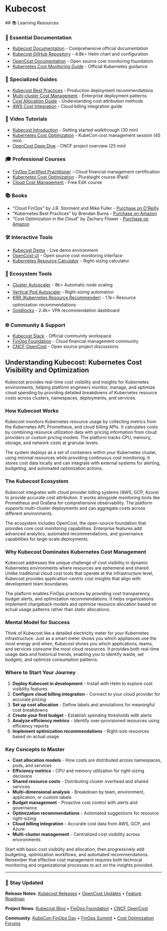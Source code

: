 # Kubecost

<GitHubButtons />
## 📚 Learning Resources

### 📖 Essential Documentation
- [Kubecost Documentation](https://docs.kubecost.com/) - Comprehensive official documentation
- [Kubecost GitHub Repository](https://github.com/kubecost/cost-analyzer-helm-chart) - 4.8k⭐ Helm chart and configuration
- [OpenCost Documentation](https://www.opencost.io/docs/) - Open source cost monitoring foundation
- [Kubernetes Cost Monitoring Guide](https://kubernetes.io/docs/concepts/cluster-administration/cost-monitoring/) - Official Kubernetes guidance

### 📝 Specialized Guides
- [Kubecost Best Practices](https://docs.kubecost.com/architecture/best-practices) - Production deployment recommendations
- [Multi-cluster Cost Management](https://docs.kubecost.com/multi-cluster) - Enterprise deployment patterns
- [Cost Allocation Guide](https://docs.kubecost.com/cost-allocation) - Understanding cost attribution methods
- [AWS Cost Integration](https://docs.kubecost.com/cloud-cost-explorer) - Cloud billing integration guide

### 🎥 Video Tutorials
- [Kubecost Introduction](https://www.youtube.com/watch?v=lCP4Ci9Kcdg) - Getting started walkthrough (30 min)
- [Kubernetes Cost Optimization](https://www.youtube.com/watch?v=34tV4jK5bWs) - KubeCon cost management session (45 min)
- [OpenCost Deep Dive](https://www.youtube.com/watch?v=lCP4Ci9Kcdg) - CNCF project overview (25 min)

### 🎓 Professional Courses
- [FinOps Certified Practitioner](https://www.finops.org/certification/) - Cloud financial management certification
- [Kubernetes Cost Optimization](https://www.pluralsight.com/courses/kubernetes-cost-optimization) - Pluralsight course (Paid)
- [Cloud Cost Management](https://www.edx.org/learn/cloud-computing/linux-foundation-introduction-to-finops) - Free EdX course

### 📚 Books
- "Cloud FinOps" by J.R. Storment and Mike Fuller - [Purchase on O'Reilly](https://www.oreilly.com/library/view/cloud-finops/9781492054610/)
- "Kubernetes Best Practices" by Brendan Burns - [Purchase on Amazon](https://www.amazon.com/dp/1492056472)
- "Cost Optimization in the Cloud" by Zachary Flower - [Purchase on Amazon](https://www.amazon.com/dp/1800569297)

### 🛠️ Interactive Tools
- [Kubecost Demo](https://demo.kubecost.com/) - Live demo environment
- [OpenCost UI](https://github.com/opencost/opencost-ui) - Open source cost monitoring interface
- [Kubernetes Resource Calculator](https://learnk8s.io/kubernetes-instance-calculator) - Right-sizing calculator

### 🚀 Ecosystem Tools
- [Cluster Autoscaler](https://github.com/kubernetes/autoscaler) - 8k⭐ Automatic node scaling
- [Vertical Pod Autoscaler](https://github.com/kubernetes/autoscaler/tree/master/vertical-pod-autoscaler) - Right-sizing automation
- [KRR (Kubernetes Resource Recommender)](https://github.com/robusta-dev/krr) - 1.1k⭐ Resource optimization recommendations
- [Goldilocks](https://github.com/FairwindsOps/goldilocks) - 2.4k⭐ VPA recommendation dashboard

### 🌐 Community & Support
- [Kubecost Slack](https://join.slack.com/t/kubecost/shared_invite/) - Official community workspace
- [FinOps Foundation](https://www.finops.org/) - Cloud financial management community
- [CNCF OpenCost](https://github.com/opencost/opencost) - Open source project discussions

## Understanding Kubecost: Kubernetes Cost Visibility and Optimization

Kubecost provides real-time cost visibility and insights for Kubernetes environments, helping platform engineers monitor, manage, and optimize cloud spending by providing detailed breakdowns of Kubernetes resource costs across clusters, namespaces, deployments, and services.

### How Kubecost Works
Kubecost monitors Kubernetes resource usage by collecting metrics from the Kubernetes API, Prometheus, and cloud billing APIs. It calculates costs by combining resource utilization data with pricing information from cloud providers or custom pricing models. The platform tracks CPU, memory, storage, and network costs at granular levels.

The system deploys as a set of containers within your Kubernetes cluster, using minimal resources while providing continuous cost monitoring. It stores cost data locally and can integrate with external systems for alerting, budgeting, and automated optimization actions.

### The Kubecost Ecosystem
Kubecost integrates with cloud provider billing systems (AWS, GCP, Azure) to provide accurate cost attribution. It works alongside monitoring tools like Prometheus and Grafana for comprehensive observability. The platform supports multi-cluster deployments and can aggregate costs across different environments.

The ecosystem includes OpenCost, the open-source foundation that provides core cost monitoring capabilities. Enterprise features add advanced analytics, automated recommendations, and governance capabilities for large-scale deployments.

### Why Kubecost Dominates Kubernetes Cost Management
Kubecost addresses the unique challenge of cost visibility in dynamic Kubernetes environments where resources are ephemeral and shared. Unlike traditional cloud cost tools that operate at the infrastructure level, Kubecost provides application-centric cost insights that align with development team boundaries.

The platform enables FinOps practices by providing cost transparency, budget alerts, and optimization recommendations. It helps organizations implement chargeback models and optimize resource allocation based on actual usage patterns rather than static allocations.

### Mental Model for Success
Think of Kubecost like a detailed electricity meter for your Kubernetes infrastructure. Just as a smart meter shows you which appliances use the most energy and when, Kubecost shows you which applications, teams, and services consume the most cloud resources. It provides both real-time usage data and historical trends, enabling you to identify waste, set budgets, and optimize consumption patterns.

### Where to Start Your Journey
1. **Deploy Kubecost in development** - Install with Helm to explore cost visibility features
2. **Configure cloud billing integration** - Connect to your cloud provider for accurate pricing
3. **Set up cost allocation** - Define labels and annotations for meaningful cost breakdowns
4. **Create your first budget** - Establish spending thresholds with alerts
5. **Analyze efficiency metrics** - Identify over-provisioned resources using efficiency reports
6. **Implement optimization recommendations** - Right-size resources based on actual usage

### Key Concepts to Master
- **Cost allocation models** - How costs are distributed across namespaces, pods, and services
- **Efficiency metrics** - CPU and memory utilization for right-sizing decisions
- **Shared resource costs** - Distributing cluster overhead and shared services
- **Multi-dimensional analysis** - Breakdown by team, environment, application, or custom labels
- **Budget management** - Proactive cost control with alerts and governance
- **Optimization recommendations** - Automated suggestions for resource right-sizing
- **Cloud billing integration** - Accurate cost data from AWS, GCP, and Azure
- **Multi-cluster management** - Centralized cost visibility across environments

Start with basic cost visibility and allocation, then progressively add budgeting, optimization workflows, and automated recommendations. Remember that effective cost management requires both technical monitoring and organizational processes to act on the insights provided.

---

### 📡 Stay Updated

**Release Notes**: [Kubecost Releases](https://github.com/kubecost/cost-analyzer-helm-chart/releases) • [OpenCost Updates](https://github.com/opencost/opencost/releases) • [Feature Roadmap](https://docs.kubecost.com/roadmap)

**Project News**: [Kubecost Blog](https://blog.kubecost.com/) • [FinOps Foundation](https://www.finops.org/news/) • [CNCF OpenCost](https://www.cncf.io/projects/opencost/)

**Community**: [KubeCon FinOps Day](https://events.linuxfoundation.org/kubecon-cloudnativecon-north-america/) • [FinOps Summit](https://www.finops.org/events/) • [Cost Optimization Forums](https://www.finops.org/community/)